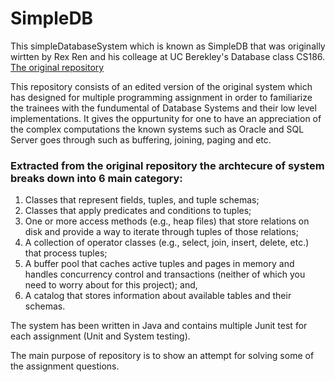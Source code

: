 # SimpleDB 
This simpleDatabaseSystem which is known as SimpleDB that was originally wirtten by Rex Ren and his colleage at UC Berekley's Database 
class CS186. [The original repository](https://github.com/rexshihaoren/SimpleDB)

This repository consists of an edited version of the original system which has designed for multiple programming assignment in order to 
familiarize the trainees with the fundumental of Database Systems and their low level implementations. 
It gives the oppurtunity for one to have an appreciation of the complex computations the known systems such as Oracle and SQL Server goes 
through such as buffering, joining, paging and etc. 

### Extracted from the original repository the archtecure of system breaks down into 6 main category: 
1. Classes that represent fields, tuples, and tuple schemas;
2. Classes that apply predicates and conditions to tuples;
3. One or more access methods (e.g., heap files) that store relations on disk and provide a way to iterate through tuples of those relations;
4. A collection of operator classes (e.g., select, join, insert, delete, etc.) that process tuples;
5. A buffer pool that caches active tuples and pages in memory and handles concurrency control and transactions (neither of which you need to worry about for this project); and,
6. A catalog that stores information about available tables and their schemas.

The system has been written in Java and contains multiple Junit test for each assignment (Unit and System testing). 

The main purpose of repository is to show an attempt for solving some of the assignment questions. 
